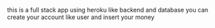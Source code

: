 this is a full stack app using heroku like backend and database you can create your account like user and insert your money
